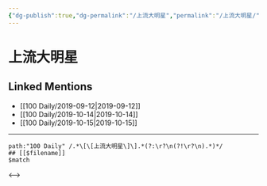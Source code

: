 ```yaml
---
{"dg-publish":true,"dg-permalink":"/上流大明星","permalink":"/上流大明星/","created":"2023-03-29T11:19:32.929+08:00","updated":"2023-03-29T11:19:33.452+08:00"}
---
```


# 上流大明星

## Linked Mentions
- [[100 Daily/2019-09-12\|2019-09-12]]
- [[100 Daily/2019-10-14\|2019-10-14]]
- [[100 Daily/2019-10-15\|2019-10-15]]


---

```expander
path:"100 Daily" /.*\[\[上流大明星\]\].*(?:\r?\n(?!\r?\n).*)*/
## [[$filename]]
$match
```

<-->